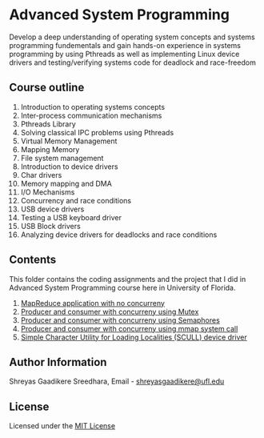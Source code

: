 # Advanced System Programming

Develop a deep understanding of operating system concepts and systems programming fundementals and gain hands-on experience in systems programming by using Pthreads as well as implementing Linux device drivers and testing/verifying systems code for deadlock and race-freedom

## Course outline

1. Introduction to operating systems concepts
2. Inter-process communication mechanisms
3. Pthreads Library
4. Solving classical IPC problems using Pthreads
5. Virtual Memory Management
6. Mapping Memory
7. File system management 
8. Introduction to device drivers
9. Char drivers
10. Memory mapping and DMA
11. I/O Mechanisms 
12. Concurrency and race conditions
13. USB device drivers
14. Testing a USB keyboard driver
15. USB Block drivers
16. Analyzing device drivers for deadlocks and race conditions

## Contents

This folder contains the coding assignments and the project that I did in Advanced System Programming course here in University of Florida.

1. [MapReduce application with no concurreny](Assignment1)
2. [Producer and consumer with concurreny using Mutex](Assignment2)
3. [Producer and consumer with concurreny using Semaphores](Assignment3)
4. [Producer and consumer with concurreny using mmap system call](Assignment4)
5. [Simple Character Utility for Loading Localities (SCULL) device driver](Assignment5)

## Author Information

Shreyas Gaadikere Sreedhara, Email - shreyasgaadikere@ufl.edu

## License

Licensed under the [MIT License](LICENSE.md)
